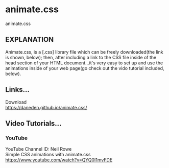 # animate.css
animate.css

## EXPLANATION

Animate.css, is a [.css] library file which can be freely downloaded(the link is shown, below); then, after including a link to the CSS file inside of the head section of your HTML document...it's very easy to set up and use the animations inside of your web page(go check out the vido tutorial included, below).

## Links...

Download  
https://daneden.github.io/animate.css/  

## Video Tutorials...

### YouTube

YouTube Channel ID: Neil Rowe  
Simple CSS animations with animate.css  
https://www.youtube.com/watch?v=QYQ0I1mvFDE   
